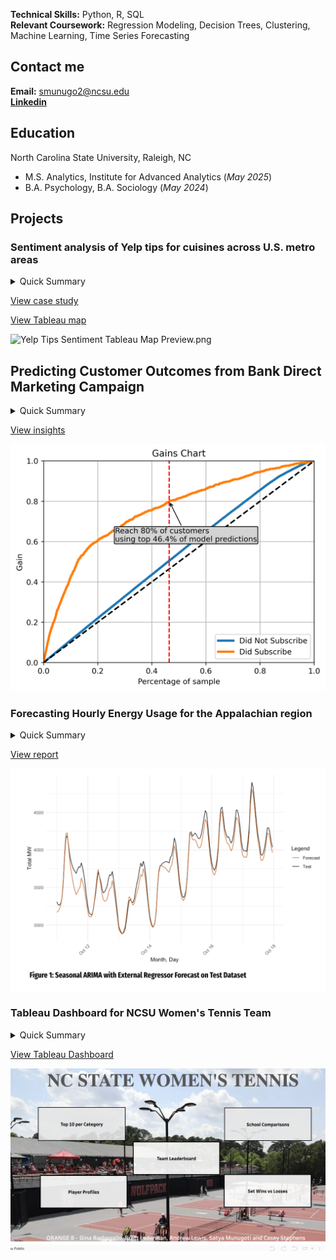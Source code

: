 **Technical Skills:** Python, R, SQL  
**Relevant Coursework:** Regression Modeling, Decision Trees, Clustering, Machine Learning, Time Series Forecasting

## Contact me 
**Email:** smunugo2@ncsu.edu  
[**Linkedin**](https://www.linkedin.com/in/satya-munugoti/)

## Education  
North Carolina State University, Raleigh, NC  
- M.S. Analytics, Institute for Advanced Analytics (_May 2025_)
- B.A. Psychology, B.A. Sociology (_May 2024_)

## Projects  
### Sentiment analysis of Yelp tips for cuisines across U.S. metro areas  
<details>
  <summary>Quick Summary</summary>

  <ul>
    <li>Cleaned and analyzed over 260,000 Yelp tips using natural language processing in Python</li>
    <li>Created Tableau dashboard with sentiment scores to help restaurant owners identify ideal markets for new locations</li>
    <li>Packages used: NLTK (VADER) for sentiment analysis, Scikit-learn (LDA) for topic modeling, and geopandas for mapping metropolitan areas</li>
  </ul>

</details>

[View case study](https://docs.google.com/presentation/d/1rh43a-PXiLCaoP4A_SVqx3LXD3wpGoNoKUsV298h7fg/edit?usp=sharing)  

[View Tableau map](https://public.tableau.com/app/profile/satya.munugoti/viz/YelpTipsSentimentanalysisofcuisinesacrossU_S_metroareas/Dashboard1) 

![Yelp Tips Sentiment Tableau Map Preview.png](https://raw.githubusercontent.com/satya-munu/satyamunugoti.github.io/refs/heads/main/Yelp%20Tips%20Sentiment%20Tableau%20Map%20Preview.png)

## Predicting Customer Outcomes from Bank Direct Marketing Campaign
<details>
  <summary>Quick Summary</summary>

  <ul>
    <li> Developed a predictive model that targets 80% of potential customers by leveraging the top 46.4% of predictions
    <li> Predicted if bank customer will subscribe to a term deposit with 80% accuracy using CatBoost model
    <li> Identified key attributes of customers likely to subscribe and provided targeted marketing recommendations
  <ul>

  </details>

  [View insights]()
  
  ![Marketing Lift.png](https://raw.githubusercontent.com/satya-munu/satya-munu.github.io/refs/heads/main/Marketing%20Lift.png)

### Forecasting Hourly Energy Usage for the Appalachian region
<details>
  <summary>Quick Summary</summary>
  
  <ul>
      <li>Predicted a week's energy usage with a mean average percentage error of 2.17% on the test set, helping the utility company to prepare for operational expenses</li>
      <li>Created a seasonal ARMA(2, 0, 2) model with an external regressor</li>
  </ul>

</details>

[View report](https://docs.google.com/presentation/d/1s8oHCqFasSjtw6T9VbCdNO51NDHRzz2504PJ2JNn2YU/edit?usp=sharing)

![Time Series Forecast.png](https://raw.githubusercontent.com/satya-munu/satya-munu.github.io/refs/heads/main/Time%20Series%20Energy%20Forecast.png)

### Tableau Dashboard for NCSU Women's Tennis Team  
<details>
  <summary>Quick Summary</summary>
  
    <ul>
      <li>Developed a Tableau dashboard with 19 key performance indicators, cumulative player profiles with season and career averages, and comparisons against recruiting competition across the US</li>
      <li>Presented to the head coach of NCSU Women’s Tennis team, now used for player recruitment and training</li>
    </ul>

</details>

[View Tableau Dashboard](https://public.tableau.com/views/NCStateWomensTennisOrange8/WinsVsLosses?:language=en-US&publish=yes&:sid=&:redirect=auth&:display_count=n&:origin=viz_share_link) 

![Tableau Tennis Dashboard](https://raw.githubusercontent.com/satya-munu/satya-munu.github.io/refs/heads/main/Tableau%20Dashboard%20Tennis%20Dashboard.png)


